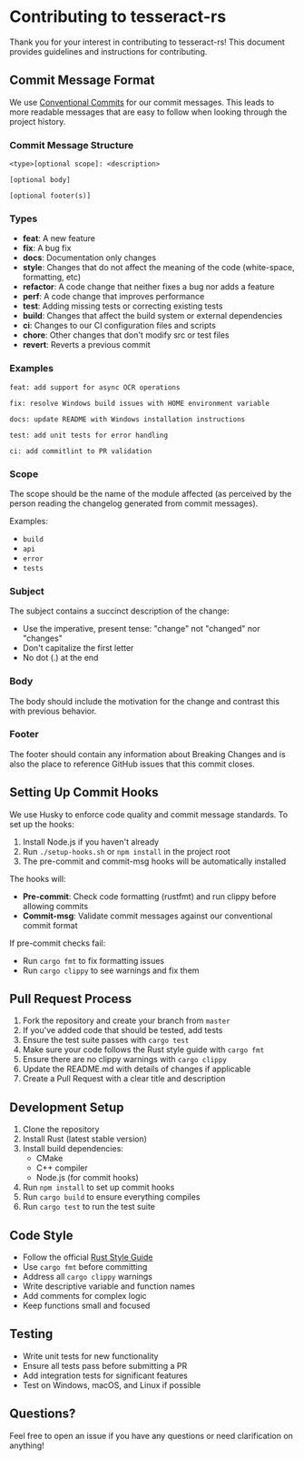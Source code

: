 # Contributing to tesseract-rs

Thank you for your interest in contributing to tesseract-rs! This document provides guidelines and instructions for contributing.

## Commit Message Format

We use [Conventional Commits](https://www.conventionalcommits.org/) for our commit messages. This leads to more readable messages that are easy to follow when looking through the project history.

### Commit Message Structure

```text
<type>[optional scope]: <description>

[optional body]

[optional footer(s)]
```

### Types

- **feat**: A new feature
- **fix**: A bug fix
- **docs**: Documentation only changes
- **style**: Changes that do not affect the meaning of the code (white-space, formatting, etc)
- **refactor**: A code change that neither fixes a bug nor adds a feature
- **perf**: A code change that improves performance
- **test**: Adding missing tests or correcting existing tests
- **build**: Changes that affect the build system or external dependencies
- **ci**: Changes to our CI configuration files and scripts
- **chore**: Other changes that don't modify src or test files
- **revert**: Reverts a previous commit

### Examples

```text
feat: add support for async OCR operations

fix: resolve Windows build issues with HOME environment variable

docs: update README with Windows installation instructions

test: add unit tests for error handling

ci: add commitlint to PR validation
```

### Scope

The scope should be the name of the module affected (as perceived by the person reading the changelog generated from commit messages).

Examples:

- `build`
- `api`
- `error`
- `tests`

### Subject

The subject contains a succinct description of the change:

- Use the imperative, present tense: "change" not "changed" nor "changes"
- Don't capitalize the first letter
- No dot (.) at the end

### Body

The body should include the motivation for the change and contrast this with previous behavior.

### Footer

The footer should contain any information about Breaking Changes and is also the place to reference GitHub issues that this commit closes.

## Setting Up Commit Hooks

We use Husky to enforce code quality and commit message standards. To set up the hooks:

1. Install Node.js if you haven't already
2. Run `./setup-hooks.sh` or `npm install` in the project root
3. The pre-commit and commit-msg hooks will be automatically installed

The hooks will:
- **Pre-commit**: Check code formatting (rustfmt) and run clippy before allowing commits
- **Commit-msg**: Validate commit messages against our conventional commit format

If pre-commit checks fail:
- Run `cargo fmt` to fix formatting issues
- Run `cargo clippy` to see warnings and fix them

## Pull Request Process

1. Fork the repository and create your branch from `master`
2. If you've added code that should be tested, add tests
3. Ensure the test suite passes with `cargo test`
4. Make sure your code follows the Rust style guide with `cargo fmt`
5. Ensure there are no clippy warnings with `cargo clippy`
6. Update the README.md with details of changes if applicable
7. Create a Pull Request with a clear title and description

## Development Setup

1. Clone the repository
2. Install Rust (latest stable version)
3. Install build dependencies:
   - CMake
   - C++ compiler
   - Node.js (for commit hooks)
4. Run `npm install` to set up commit hooks
5. Run `cargo build` to ensure everything compiles
6. Run `cargo test` to run the test suite

## Code Style

- Follow the official [Rust Style Guide](https://github.com/rust-dev-tools/fmt-rfcs/blob/master/guide/guide.md)
- Use `cargo fmt` before committing
- Address all `cargo clippy` warnings
- Write descriptive variable and function names
- Add comments for complex logic
- Keep functions small and focused

## Testing

- Write unit tests for new functionality
- Ensure all tests pass before submitting a PR
- Add integration tests for significant features
- Test on Windows, macOS, and Linux if possible

## Questions?

Feel free to open an issue if you have any questions or need clarification on anything!
